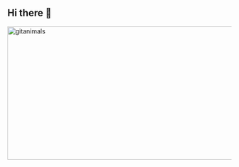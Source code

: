 ## Hi there 👋

<!--
**anhdd-developer/anhdd-developer** is a ✨ _special_ ✨ repository because its `README.md` (this file) appears on your GitHub profile.

Here are some ideas to get you started:

- 🔭 I’m currently working on ...
- 🌱 I’m currently learning ...
- 👯 I’m looking to collaborate on ...
- 🤔 I’m looking for help with ...
- 💬 Ask me about ...
- 📫 How to reach me: ...
- 😄 Pronouns: ...
- ⚡ Fun fact: ...
-->

<!--https://www.gitanimals.org/en_US/mypage-->
<a href="https://www.gitanimals.org/">
  <img
    src="https://render.gitanimals.org/guilds/671643895035339143/draw"
    width="600"
    height="300"
    alt="gitanimals"
  />
</a>
